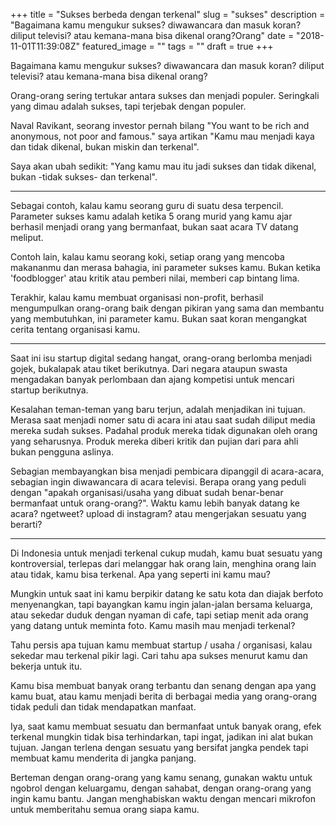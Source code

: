 +++
title = "Sukses berbeda dengan terkenal"
slug = "sukses"
description = "Bagaimana kamu mengukur sukses? diwawancara dan masuk koran? diliput televisi? atau kemana-mana bisa dikenal orang?Orang"
date = "2018-11-01T11:39:08Z"
featured_image = ""
tags = ""
draft = true
+++ 

Bagaimana kamu mengukur sukses? diwawancara dan masuk koran? diliput televisi? atau kemana-mana bisa dikenal orang?

Orang-orang sering tertukar antara sukses dan menjadi populer. Seringkali yang dimau adalah sukses, tapi terjebak dengan populer.

Naval Ravikant, seorang investor pernah bilang "You want to be rich and anonymous, not poor and famous." saya artikan
"Kamu mau menjadi kaya dan tidak dikenal, bukan miskin dan terkenal".

Saya akan ubah sedikit: "Yang kamu mau itu jadi sukses dan tidak dikenal, bukan -tidak sukses- dan terkenal".

----

Sebagai contoh, kalau kamu seorang guru di suatu desa terpencil. Parameter sukses kamu adalah ketika 5 orang murid yang kamu ajar berhasil menjadi orang yang bermanfaat, bukan saat acara TV datang meliput.

Contoh lain, kalau kamu seorang koki, setiap orang yang mencoba makananmu dan merasa bahagia, ini parameter sukses kamu. Bukan ketika 'foodblogger' atau kritik atau pemberi nilai, memberi cap bintang lima.

Terakhir, kalau kamu membuat organisasi non-profit, berhasil mengumpulkan orang-orang baik dengan pikiran yang sama dan membantu yang membutuhkan, ini parameter kamu. Bukan saat koran mengangkat cerita tentang organisasi kamu.

----

Saat ini isu startup digital sedang hangat, orang-orang berlomba menjadi gojek, bukalapak atau tiket berikutnya. Dari negara ataupun swasta mengadakan banyak perlombaan dan ajang kompetisi untuk mencari startup berikutnya.

Kesalahan teman-teman yang baru terjun, adalah menjadikan ini tujuan. Merasa saat menjadi nomer satu di acara ini atau saat sudah diliput media mereka sudah sukses. Padahal produk mereka tidak digunakan oleh orang yang seharusnya. Produk mereka diberi kritik dan pujian dari para ahli bukan pengguna aslinya.

Sebagian membayangkan bisa menjadi pembicara dipanggil di acara-acara, sebagian ingin diwawancara di acara televisi. Berapa orang yang peduli dengan "apakah organisasi/usaha yang dibuat sudah benar-benar bermanfaat untuk orang-orang?". Waktu kamu lebih banyak datang ke acara? ngetweet? upload di instagram? atau mengerjakan sesuatu yang berarti?

----

Di Indonesia untuk menjadi terkenal cukup mudah, kamu buat sesuatu yang kontroversial, terlepas dari melanggar hak orang lain, menghina orang lain atau tidak, kamu bisa terkenal. Apa yang seperti ini kamu mau?

Mungkin untuk saat ini kamu berpikir datang ke satu kota dan diajak berfoto menyenangkan, tapi bayangkan kamu ingin jalan-jalan bersama keluarga, atau sekedar duduk dengan nyaman di cafe, tapi setiap menit ada orang yang datang untuk meminta foto. Kamu masih mau menjadi terkenal?

Tahu persis apa tujuan kamu membuat startup / usaha / organisasi, kalau sekedar mau terkenal pikir lagi. Cari tahu apa sukses menurut kamu dan bekerja untuk itu.

Kamu bisa membuat banyak orang terbantu dan senang dengan apa yang kamu buat, atau kamu menjadi berita di berbagai media yang orang-orang tidak peduli dan tidak mendapatkan manfaat.

Iya, saat kamu membuat sesuatu dan bermanfaat untuk banyak orang, efek terkenal mungkin tidak bisa terhindarkan, tapi ingat, jadikan ini alat bukan tujuan. Jangan terlena dengan sesuatu yang bersifat jangka pendek tapi membuat kamu menderita di jangka panjang.

Berteman dengan orang-orang yang kamu senang, gunakan waktu untuk ngobrol dengan keluargamu, dengan sahabat, dengan orang-orang yang ingin kamu bantu. Jangan menghabiskan waktu dengan mencari mikrofon untuk memberitahu semua orang siapa kamu.
